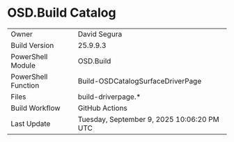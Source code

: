 ﻿# OSD.Build Catalog

| | |
|-|-|
| Owner | David Segura |
| Build Version | 25.9.9.3 |
| PowerShell Module | OSD.Build |
| PowerShell Function | Build-OSDCatalogSurfaceDriverPage |
| Files | build-driverpage.* |
| Build Workflow | GitHub Actions |
| Last Update | Tuesday, September 9, 2025 10:06:20 PM UTC |
